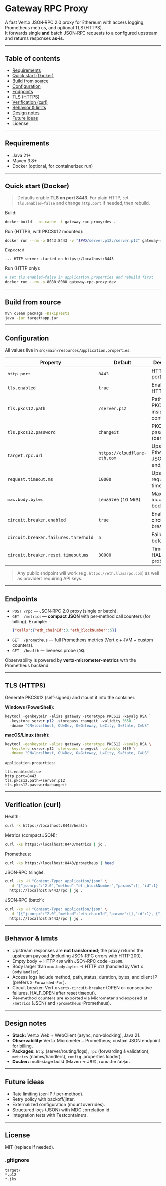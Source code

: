 # Gateway RPC Proxy

A fast Vert.x JSON‑RPC 2.0 proxy for Ethereum with access logging, Prometheus metrics, and optional TLS (HTTPS).  
It forwards single **and** batch JSON‑RPC requests to a configured upstream and returns responses **as‑is**.

---

## Table of contents
- [Requirements](#requirements)
- [Quick start (Docker)](#quick-start-docker)
- [Build from source](#build-from-source)
- [Configuration](#configuration)
- [Endpoints](#endpoints)
- [TLS (HTTPS)](#tls-https)
- [Verification (curl)](#verification-curl)
- [Behavior & limits](#behavior--limits)
- [Design notes](#design-notes)
- [Future ideas](#future-ideas)
- [License](#license)

---

## Requirements
- Java 21+
- Maven 3.8+
- Docker (optional, for containerized run)

---

## Quick start (Docker)

> Defaults enable **TLS on port 8443**. For plain HTTP, set `tls.enabled=false` and change `http.port` if needed, then rebuild.

Build:
```bash
docker build --no-cache -t gateway-rpc-proxy:dev .
```

Run (HTTPS, with PKCS#12 mounted):
```bash
docker run --rm -p 8443:8443 -v "$PWD/server.p12:/server.p12" gateway-rpc-proxy:dev
```
Expected:
```
... HTTP server started on https://localhost:8443
```

Run (HTTP only):
```bash
# set tls.enabled=false in application.properties and rebuild first
docker run --rm -p 8080:8080 gateway-rpc-proxy:dev
```

---

## Build from source
```bash
mvn clean package -DskipTests
java -jar target/app.jar
```

---

## Configuration

All values live in `src/main/resources/application.properties`.

| Property                               | Default                         | Description |
|----------------------------------------|---------------------------------|-------------|
| `http.port`                            | `8443`                          | HTTP/HTTPS port |
| `tls.enabled`                          | `true`                          | Enable HTTPS |
| `tls.pkcs12.path`                      | `/server.p12`                   | Path to PKCS#12 inside the container |
| `tls.pkcs12.password`                  | `changeit`                      | PKCS#12 password (demo only) |
| `target.rpc.url`                       | `https://cloudflare-eth.com`    | Upstream Ethereum JSON‑RPC endpoint |
| `request.timeout.ms`                   | `10000`                         | Upstream request timeout |
| `max.body.bytes`                       | `10485760` (10 MiB)             | Max incoming body size |
| `circuit.breaker.enabled`              | `true`                          | Enable Vert.x circuit breaker |
| `circuit.breaker.failures.threshold`   | `5`                             | Failures before OPEN |
| `circuit.breaker.reset.timeout.ms`     | `30000`                         | Time before HALF_OPEN probe |

> Any public endpoint will work (e.g. `https://eth.llamarpc.com`) as well as providers requiring API keys.

---

## Endpoints

- `POST /rpc` — JSON‑RPC 2.0 proxy (single or batch).
- `GET  /metrics` — **compact JSON** with per‑method call counters (for billing). Example:
  ```json
  {"calls":{"eth_chainId":3,"eth_blockNumber":5}}
  ```
- `GET  /prometheus` — full Prometheus metrics (Vert.x + JVM + custom counters).
- `GET  /health` — liveness probe (`OK`).

Observability is powered by **vertx‑micrometer‑metrics** with the Prometheus backend.

---

## TLS (HTTPS)

Generate PKCS#12 (self‑signed) and mount it into the container.

**Windows (PowerShell):**
```powershell
keytool -genkeypair -alias gateway -storetype PKCS12 -keyalg RSA `
  -keystore server.p12 -storepass changeit -validity 3650 `
  -dname "CN=localhost, OU=Dev, O=Gateway, L=City, S=State, C=US"
```

**macOS/Linux (bash):**
```bash
keytool -genkeypair -alias gateway -storetype PKCS12 -keyalg RSA \
  -keystore server.p12 -storepass changeit -validity 3650 \
  -dname "CN=localhost, OU=Dev, O=Gateway, L=City, S=State, C=US"
```

`application.properties`:
```properties
tls.enabled=true
http.port=8443
tls.pkcs12.path=/server.p12
tls.pkcs12.password=changeit
```

---

## Verification (curl)

Health:
```bash
curl -k https://localhost:8443/health
```

Metrics (compact JSON):
```bash
curl -ks https://localhost:8443/metrics | jq .
```

Prometheus:
```bash
curl -ks https://localhost:8443/prometheus | head
```

JSON‑RPC (single):
```bash
curl -ks -H "Content-Type: application/json" \
  -d '{"jsonrpc":"2.0","method":"eth_blockNumber","params":[],"id":1}' \
  https://localhost:8443/rpc | jq .
```

JSON‑RPC (batch):
```bash
curl -ks -H "Content-Type: application/json" \
  -d '[{"jsonrpc":"2.0","method":"eth_chainId","params":[],"id":1}, {"jsonrpc":"2.0","method":"eth_blockNumber","params":[],"id":2}]' \
  https://localhost:8443/rpc | jq .
```

---

## Behavior & limits
- Upstream responses are **not transformed**; the proxy returns the upstream payload (including JSON‑RPC errors with HTTP 200).
- Empty body → HTTP `400` with JSON‑RPC code `-32600`.
- Body larger than `max.body.bytes` → HTTP `413` (handled by Vert.x `BodyHandler`).
- Access logs include method, path, status, duration, bytes, and client IP (prefers `X-Forwarded-For`).
- Circuit breaker: Vert.x `vertx-circuit-breaker` (OPEN on consecutive failures, HALF_OPEN after reset timeout).
- Per‑method counters are exported via Micrometer and exposed at `/metrics` (JSON) and `/prometheus` (Prometheus).

---

## Design notes
- **Stack:** Vert.x Web + WebClient (async, non‑blocking), Java 21.
- **Observability:** Vert.x Micrometer + Prometheus; custom JSON endpoint for billing.
- **Packages:** `http` (server/routing/logs), `rpc` (forwarding & validation), `metrics` (names/handlers), `config` (properties loader).
- **Docker:** multi‑stage build (Maven → JRE), runs the fat‑jar.

---

## Future ideas
- Rate limiting (per‑IP / per‑method).
- Retry policy with backoff/jitter.
- Externalized configuration (mount overrides).
- Structured logs (JSON) with MDC correlation id.
- Integration tests with Testcontainers.

---

## License
MIT (replace if needed).

### .gitignore
```
target/
*.p12
*.jks
```
